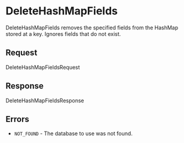 # DeleteHashMapFields

DeleteHashMapFields removes the specified fields from the HashMap stored at a key. Ignores fields that do not exist.

## Request

DeleteHashMapFieldsRequest

## Response

DeleteHashMapFieldsResponse

## Errors

- `NOT_FOUND` - The database to use was not found.